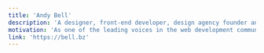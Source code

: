 ```yaml
---
title: 'Andy Bell'
description: 'A designer, front-end developer, design agency founder and the founder of Piccalilli, based in the UK.'
motivation: 'As one of the leading voices in the web development community, Andy Bell shares insights on web design, front-end development, and accessibility. His work is known for its clarity and practical approach, making complex topics accessible to a wide audience.'
link: 'https://bell.bz'
---
```

